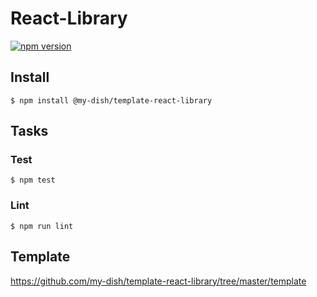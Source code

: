 # React-Library

[![npm version](https://badge.fury.io/js/%40my-dish%2Ftemplate-react-library.svg)](https://badge.fury.io/js/%40my-dish%2Ftemplate-react-library)

## Install
```
$ npm install @my-dish/template-react-library
```

## Tasks
### Test
```
$ npm test
```

### Lint
```
$ npm run lint
```

## Template
https://github.com/my-dish/template-react-library/tree/master/template
